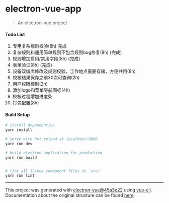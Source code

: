 # electron-vue-app

> An electron-vue project

#### Todo List

1. 专用复杂规则校验(8h) 完成
2. 复杂规则和通用简单规则不包含规则bug修复(8h) (完成)
3. 规则增加启用/禁用字段(8h) (完成)
4. 表单验证(8h) (完成)
5. 设备双编库修改及规则校验，工作地点需要存储，方便共用(8h)
6. 校核结果保存之前30次可查询(2h)
7. 用户权限控制(2h)
8. 添加logo和菜单导航图标(4h)
9.  校核过程增加进度条
10. 打包配置(8h)

#### Build Setup

``` bash
# install dependencies
yarn install

# serve with hot reload at localhost:9080
yarn run dev

# build electron application for production
yarn run build


# lint all JS/Vue component files in `src/`
yarn run lint

```

---

This project was generated with [electron-vue](https://github.com/SimulatedGREG/electron-vue)@[45a3e22](https://github.com/SimulatedGREG/electron-vue/tree/45a3e224e7bb8fc71909021ccfdcfec0f461f634) using [vue-cli](https://github.com/vuejs/vue-cli). Documentation about the original structure can be found [here](https://simulatedgreg.gitbooks.io/electron-vue/content/index.html).

